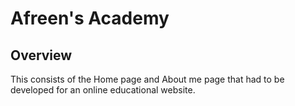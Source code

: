 # Afreen's Academy

## Overview
This consists of the Home page and About me page that had to be developed for an online educational website.
